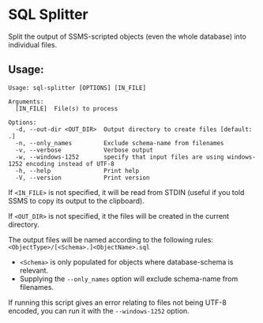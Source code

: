 # SQL Splitter

Split the output of SSMS-scripted objects (even the whole database) into
individual files.

## Usage:
```
Usage: sql-splitter [OPTIONS] [IN_FILE]

Arguments:
  [IN_FILE]  File(s) to process

Options:
  -d, --out-dir <OUT_DIR>  Output directory to create files [default: .]
  -n, --only_names         Exclude schema-name from filenames
  -v, --verbose            Verbose output
  -w, --windows-1252       specify that input files are using windows-1252 encoding instead of UTF-8
  -h, --help               Print help
  -V, --version            Print version
```

If `<IN_FILE>` is not specified, it will be read from STDIN (useful if you told
SSMS to copy its output to the clipboard).

If `<OUT_DIR>` is not specified, it the files will be created in the current
directory.

The output files will be named according to the following rules:
  `<ObjectType>/[<Schema>.]<ObjectName>.sql`
  - `<Schema>` is only populated for objects where database-schema is relevant.
  - Supplying the `--only_names` option will exclude schema-name from filenames.

If running this script gives an error relating to files not being UTF-8
encoded, you can run it with the `--windows-1252` option.
